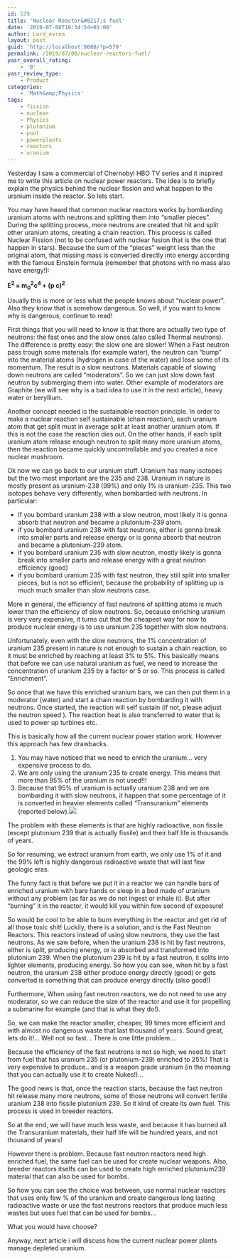 ```yaml
---
id: 579
title: 'Nuclear Reactor&#8217;s fuel'
date: '2019-07-08T16:34:54+01:00'
author: Lord_evron
layout: post
guid: 'http://localhost:8080/?p=579'
permalink: /2019/07/08/nuclear-reactors-fuel/
yasr_overall_rating:
    - '0'
yasr_review_type:
    - Product
categories:
    - 'Math&amp;Physics'
tags:
    - fission
    - nuclear
    - Physics
    - plutonium
    - pool
    - powerplants
    - reactors
    - uranium
---
```


Yesterday I saw a commercial of Chernobyl HBO TV series and it inspired me to write this article on nuclear power reactors. The idea is to briefly explain the physics behind the nuclear fission and what happen to the uranium inside the reactor. So lets start.

You may have heard that common nuclear reactors works by bombarding uranium atoms with neutrons and splitting them into “smaller pieces”. During the splitting process, more neutrons are created that hit and split other uranium atoms, creating a chain reaction. This process is called Nuclear Fission (not to be confused with nuclear fusion that is the one that happen in stars). Because the sum of the “pieces” weight less than the original atom, that missing mass is converted directly into energy according with the famous Einstein formula (remember that photons with no mass also have energy!):

**E<sup>2 </sup>= m<sub>0</sub><sup>2</sup>c<sup>4 </sup>+ (p c)<sup>2</sup>**

Usually this is more or less what the people knows about “nuclear power”. Also they know that is somehow dangerous. So well, if you want to know why is dangerous, continue to read!

First things that you will need to know is that there are actually two type of neutrons: the fast ones and the slow ones (also called Thermal neutrons). The difference is pretty easy: the slow one are slower! When a Fast neutron pass trough some materials (for example water), the neutron can “bump” into the material atoms (hydrogen in case of the water) and lose some of its momentum. The result is a slow neutrons. Materials capable of slowing down neutrons are called “moderators”. So we can just slow down fast neutron by submerging them into water. Other example of moderators are Graphite (we will see why is a bad idea to use it in the next article), heavy water or beryllium.

Another concept needed is the sustainable reaction principle. In order to make a nuclear reaction self sustainable (chain reaction), each uranium atom that get split must in average split at least another uranium atom. If this is not the case the reaction dies out. On the other hands, if each split uranium atom release enough neutron to split many more uranium atoms, then the reaction became quickly uncontrollable and you created a nice nuclear mushroom.

Ok now we can go back to our uranium stuff. Uranium has many isotopes but the two most important are the 235 and 238. Uranium in nature is mostly present as uranium-238 (99%) and only 1% is uranium-235. This two isotopes behave very differently, when bombarded with neutrons. In particular:

- If you bombard uranium 238 with a slow neutron, most likely it is gonna absorb that neutron and became a plutonium-239 atom.
- if you bombard uranium 238 with fast neutrons, either is gonna break into smaller parts and release energy or is gonna absorb that neutron and became a plutonium-239 atom.
- if you bombard uranium 235 with slow neutron, mostly likely is gonna break into smaller parts and release energy with a great neutron efficiency (good)
- if you bombard uranium 235 with fast neutron, they still split into smaller pieces, but is not so efficient, because the probability of splitting up is much much smaller than slow neutrons case.

More in general, the efficiency of fast neutrons of splitting atoms is much lower than the efficiency of slow neutrons. So, because enriching uranium is very very expensive, it turns out that the cheapest way for now to produce nuclear energy is to use uranium 235 together with slow neutrons.

Unfortunately, even with the slow neutrons, the 1% concentration of uranium 235 present in nature is not enough to sustain a chain reaction, so it must be enriched by reaching at least 3% to 5%. This basically means that before we can use natural uranium as fuel, we need to increase the concentration of uranium 235 by a factor or 5 or so. This process is called “Enrichment”.

So once that we have this enriched uranium bars, we can then put them in a moderator (water) and start a chain reaction by bombarding it with neutrons. Once started, the reaction will self sustain (if not, please adjust the neutron speed ). The reaction heat is also transferred to water that is used to power up turbines etc.

This is basically how all the current nuclear power station work. However this approach has few drawbacks.

1. You may have noticed that we need to enrich the uranium… very expensive process to do.
2. We are only using the uranium 235 to create energy. This means that more than 95% of the uranium is not used!!!
3. Because that 95% of uranium is actually uranium 238 and we are bombarding it with slow neutrons, it happen that some percentage of it is converted in heavier elements called “Transuranium” elements (reported below).![](http://localhost:8080/wp-content/uploads/2019/07/attenide.png)

The problem with these elements is that are highly radioactive, non fissile (except plutonium 239 that is actually fissile) and their half life is thousands of years.

So for resuming, we extract uranium from earth, we only use 1% of it and the 99% left is highly dangerous radioactive waste that will last few geologic eras.

The funny fact is that before we put it in a reactor we can handle bars of enriched uranium with bare hands or sleep in a bed made of uranium without any problem (as far as we do not ingest or inhale it). But after “burning” it in the reactor, it would kill you within few second of exposure!

So would be cool to be able to burn everything in the reactor and get rid of all those toxic shit! Luckily, there is a solution, and is the Fast Neutron Reactors. This reactors instead of using slow neutrons, they use the fast neutrons. As we saw before, when the uranium 238 is hit by fast neutrons, either is split, producing energy, or is absorbed and transformed into plutonium 239. When the plutonium 239 is hit by a fast neutron, it splits into lighter elements, producing energy. So how you can see, when hit by a fast neutron, the uranium 238 either produce energy directly (good) or gets converted is something that can produce energy directly (also good!)

Furthermore, When using fast neutron reactors, we do not need to use any moderator, so we can reduce the size of the reactor and use it for propelling a submarine for example (and that is what they do!).

So, we can make the reactor smaller, cheaper, 99 times more efficient and with almost no dangerous waste that last thousand of years. Sound great, lets do it!… Well not so fast… There is one little problem…

Because the efficiency of the fast neutrons is not so high, we need to start from fuel that has uranium 235 (or plutonium-239) enriched to 25%! That is very expensive to produce.. and is a weapon grade uranium (in the meaning that you can actually use it to create Nukes!)…

The good news is that, once the reaction starts, because the fast neutron hit release many more neutrons, some of those neutrons will convert fertile uranium 238 into fissile plutonium 239. So it kind of create its own fuel. This process is used in breeder reactors.

So at the end, we will have much less waste, and because it has burned all the Transuranium materials, their half life will be hundred years, and not thousand of years!

However there is problem. Because fast neutron reactors need high enriched fuel, the same fuel can be used for create nuclear weapons. Also, breeder reactors itselfs can be used to create high enriched plutonium239 material that can also be used for bombs.

So how you can see the choice was between, use normal nuclear reactors that uses only few % of the uranium and create dangerous long lasting radioactive waste or use the fast neutrons reactors that produce much less wastes but uses fuel that can be used for bombs…

What you would have choose?

Anyway, next article i will discuss how the current nuclear power plants manage depleted uranium.